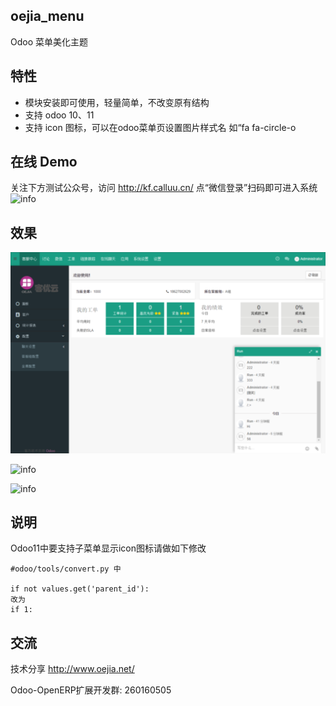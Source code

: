## oejia_menu
Odoo 菜单美化主题

## 特性
- 模块安装即可使用，轻量简单，不改变原有结构
- 支持 odoo 10、11
- 支持 icon 图标，可以在odoo菜单页设置图片样式名 如“fa fa-circle-o


## 在线 Demo
关注下方测试公众号，访问 http://kf.calluu.cn/ 点“微信登录”扫码即可进入系统
![info](http://oejia.net/files/201811/23151148085.jpeg)


## 效果

![info](https://github.com/JoneXiong/oejia_menu/raw/master/static/description/3.png)

![info](https://github.com/JoneXiong/oejia_menu/raw/master/static/description/1.png)

![info](https://github.com/JoneXiong/oejia_menu/raw/master/static/description/2.png)


## 说明
Odoo11中要支持子菜单显示icon图标请做如下修改
```
#odoo/tools/convert.py 中

if not values.get('parent_id'):
改为
if 1:
```

## 交流

技术分享 http://www.oejia.net/

Odoo-OpenERP扩展开发群: 260160505
